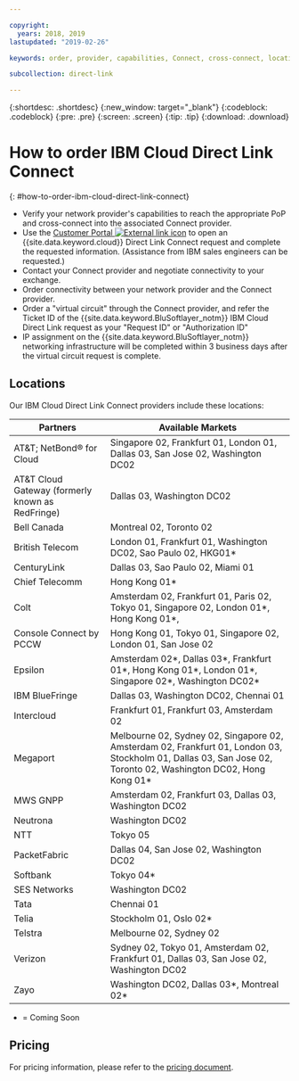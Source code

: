 ```yaml
---

copyright:
  years: 2018, 2019
lastupdated: "2019-02-26"

keywords: order, provider, capabilities, Connect, cross-connect, locations, PoP, datacenter, data, center, pricing, virtual circuit, Request ID, Authorization ID

subcollection: direct-link

---
```


{:shortdesc: .shortdesc}
{:new_window: target="_blank"}
{:codeblock: .codeblock}
{:pre: .pre}
{:screen: .screen}
{:tip: .tip}
{:download: .download}

# How to order IBM Cloud Direct Link Connect
{: #how-to-order-ibm-cloud-direct-link-connect}

 * Verify your network provider's capabilities to reach the appropriate PoP and cross-connect into the associated Connect provider.
 * Use the [Customer Portal ![External link icon](../../icons/launch-glyph.svg "External link icon")](https://control.softlayer.com/) to open an {{site.data.keyword.cloud}} Direct Link Connect request and complete the requested information. (Assistance from IBM sales engineers can be requested.) 
 * Contact your Connect provider and negotiate connectivity to your exchange.
 * Order connectivity between your network provider and the Connect provider.
 * Order a "virtual circuit" through the Connect provider, and refer the Ticket ID of the {{site.data.keyword.BluSoftlayer_notm}} IBM Cloud Direct Link request as your "Request ID" or "Authorization ID"
 * IP assignment on the {{site.data.keyword.BluSoftlayer_notm}} networking infrastructure will be completed within 3 business days after the virtual circuit request is complete.
 

## Locations

Our IBM Cloud Direct Link Connect providers include these locations:

| Partners | Available Markets |
|--------------|--------------|
| AT&T; NetBond® for Cloud | Singapore 02, Frankfurt 01, London 01, Dallas 03, San Jose 02, Washington DC02|
| AT&T Cloud Gateway (formerly known as RedFringe)| Dallas 03, Washington DC02 |
| Bell Canada | Montreal 02, Toronto 02 |
| British Telecom |  London 01, Frankfurt 01, Washington DC02, Sao Paulo 02, HKG01* |
| CenturyLink | Dallas 03, Sao Paulo 02, Miami 01 |
| Chief Telecomm | Hong Kong 01* |
| Colt | Amsterdam 02, Frankfurt 01, Paris 02, Tokyo 01, Singapore 02, London 01*, Hong Kong 01*,  |
| Console Connect by PCCW | Hong Kong 01, Tokyo 01, Singapore 02, London 01, San Jose 02 |
| Epsilon | Amsterdam 02*, Dallas 03*, Frankfurt 01*, Hong Kong 01*, London 01*, Singapore 02*, Washington DC02* |
| IBM BlueFringe | Dallas 03, Washington DC02, Chennai 01 |
| Intercloud | Frankfurt 01, Frankfurt 03, Amsterdam 02 |
| Megaport | Melbourne 02, Sydney 02, Singapore 02, Amsterdam 02, Frankfurt 01, London 03, Stockholm 01, Dallas 03, San Jose 02, Toronto 02, Washington DC02, Hong Kong 01* |
| MWS GNPP | Amsterdam 02, Frankfurt 03, Dallas 03, Washington DC02 |
| Neutrona | Washington DC02 |
| NTT | Tokyo 05 |
| PacketFabric | Dallas 04, San Jose 02, Washington DC02 |
| Softbank | Tokyo 04* |
| SES Networks | Washington DC02 |
| Tata | Chennai 01 |
| Telia | Stockholm 01, Oslo 02* |
| Telstra | Melbourne 02, Sydney 02 |
| Verizon | Sydney 02, Tokyo 01, Amsterdam 02, Frankfurt 01, Dallas 03, San Jose 02, Washington DC02 |
| Zayo | Washington DC02, Dallas 03*,  Montreal 02* |

* = Coming Soon

## Pricing

For pricing information, please refer to the [pricing document](/docs/infrastructure/direct-link/pricing.html).

